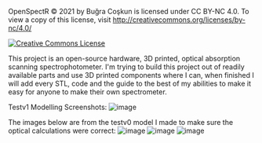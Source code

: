 OpenSpectR © 2021 by Buğra Coşkun is licensed under CC BY-NC 4.0. To view a copy of this license, visit http://creativecommons.org/licenses/by-nc/4.0/

<a rel="license" href="http://creativecommons.org/licenses/by-nc/4.0/"><img alt="Creative Commons License" style="border-width:0" src="https://i.creativecommons.org/l/by-nc/4.0/88x31.png" /></a>

This project is an open-source hardware, 3D printed, optical absorption scanning spectrophotometer. I'm trying to build this project out of readily available parts and use 3D printed components where I can, when finished I will add every STL, code and the guide to the best of my abilities to make it easy for anyone to make their own spectrometer.

Testv1 Modelling Screenshots:
![image](https://user-images.githubusercontent.com/12624047/120530575-59b72000-c3e6-11eb-94d3-28f3db0bfc4e.png)

The images below are from the testv0 model I made to make sure the optical calculations were correct:
![image](https://user-images.githubusercontent.com/12624047/116819027-e9af4300-ab76-11eb-8016-5ef92ff1d138.png)
![image](https://user-images.githubusercontent.com/12624047/116819088-21b68600-ab77-11eb-90b1-4f1b5412f39e.png)
![image](https://user-images.githubusercontent.com/12624047/116819053-ff246d00-ab76-11eb-92cd-ac34137c701b.png)

